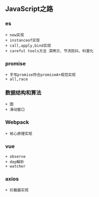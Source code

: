 ## JavaScript之路

### es
    + new实现
    + instanceof实现
    + call,apply,bind实现
    + careful tools方法 深拷贝、节流防抖、科里化
    
### promise
    + 手写promise符合promiseA+规范实现
    + all,race
    
### 数据结构和算法
    + 图
    + 滑动窗口
    
### Webpack
    + 核心原理实现
    
### vue
    + observe
    + dep解析
    + watcher
    
### axios
    + 拦截器实现
